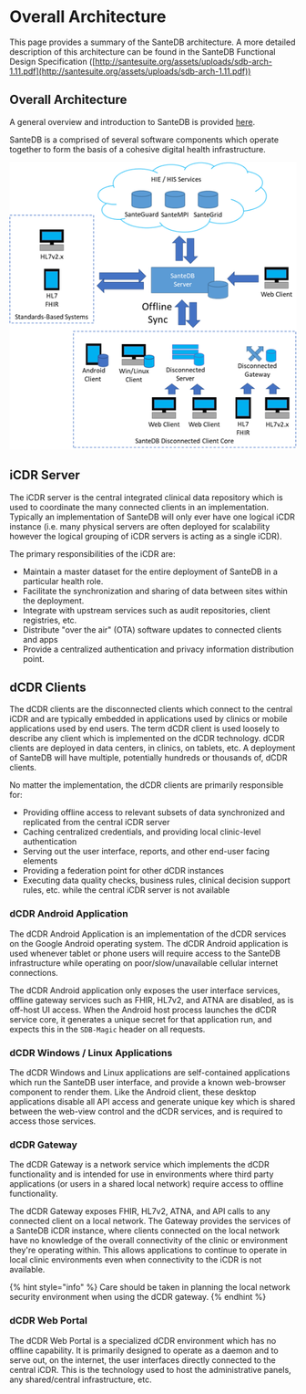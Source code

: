 # Overall Architecture

This page provides a summary of the SanteDB architecture. A more detailed description of this architecture can be found in the SanteDB Functional Design Specification ([http://santesuite.org/assets/uploads/sdb-arch-1.11.pdf](http://santesuite.org/assets/uploads/sdb-arch-1.11.pdf))

## Overall Architecture

A general overview and introduction to SanteDB is provided [here](santedb-solutions.md).&#x20;

SanteDB is a comprised of several software components which operate together to form the basis of a cohesive digital health infrastructure.&#x20;

![](<../.gitbook/assets/image (122).png>)

## iCDR Server

The iCDR server is the central integrated clinical data repository which is used to coordinate the many connected clients in an implementation. Typically an implementation of SanteDB will only ever have one logical iCDR instance (i.e. many physical servers are often deployed for scalability however the logical grouping of iCDR servers is acting as a single iCDR).

The primary responsibilities of the iCDR are:

* Maintain a master dataset for the entire deployment of SanteDB in a particular health role.
* Facilitate the synchronization and sharing of data between sites within the deployment.
* Integrate with upstream services such as audit repositories, client registries, etc.
* Distribute "over the air" (OTA) software updates to connected clients and apps
* Provide a centralized authentication and privacy information distribution point.

## dCDR Clients

The dCDR clients are the disconnected clients which connect to the central iCDR and are typically embedded in applications used by clinics or mobile applications used by end users. The term dCDR client is used loosely to describe any client which is implemented on the dCDR technology. dCDR clients are deployed in data centers, in clinics, on tablets, etc. A deployment of SanteDB will have multiple, potentially hundreds or thousands of, dCDR clients.

No matter the implementation, the dCDR clients are primarily responsible for:

* Providing offline access to relevant subsets of data synchronized and replicated from the central iCDR server
* Caching centralized credentials, and providing local clinic-level authentication
* Serving out the user interface, reports, and other end-user facing elements
* Providing a federation point for other dCDR instances
* Executing data quality checks, business rules, clinical decision support rules, etc. while the central iCDR server is not available

### dCDR Android Application

The dCDR Android Application is an implementation of the dCDR services on the Google Android operating system. The dCDR Android application is used whenever tablet or phone users will require access to the SanteDB infrastructure while operating on poor/slow/unavailable cellular internet connections.

The dCDR Android application only exposes the user interface services, offline gateway services such as FHIR, HL7v2, and ATNA are disabled, as is off-host UI access. When the Android host process launches the dCDR service core, it generates a unique secret for that application run, and expects this in the `SDB-Magic` header on all requests.

### dCDR Windows / Linux Applications

The dCDR Windows and Linux applications are self-contained applications which run the SanteDB user interface, and provide a known web-browser component to render them. Like the Android client, these desktop applications disable all API access and generate unique key which is shared between the web-view control and the dCDR services, and is required to access those services.

### dCDR Gateway

The dCDR Gateway is a network service which implements the dCDR functionality and is intended for use in environments where third party applications (or users in a shared local network) require access to offline functionality.&#x20;

The dCDR Gateway exposes FHIR, HL7v2, ATNA, and API calls to any connected client on a local network. The Gateway provides the services of a SanteDB iCDR instance, where clients connected on the local network have no knowledge of the overall connectivity of the clinic or environment they're operating within. This allows applications to continue to operate in local clinic environments even when connectivity to the iCDR is not available.&#x20;

{% hint style="info" %}
Care should be taken in planning the local network security environment when using the dCDR gateway.
{% endhint %}

### dCDR Web Portal

The dCDR Web Portal is a specialized dCDR environment which has no offline capability. It is primarily designed to operate as a daemon and to serve out, on the internet, the user interfaces directly connected to the central iCDR. This is the technology used to host the administrative panels, any shared/central infrastructure, etc.

